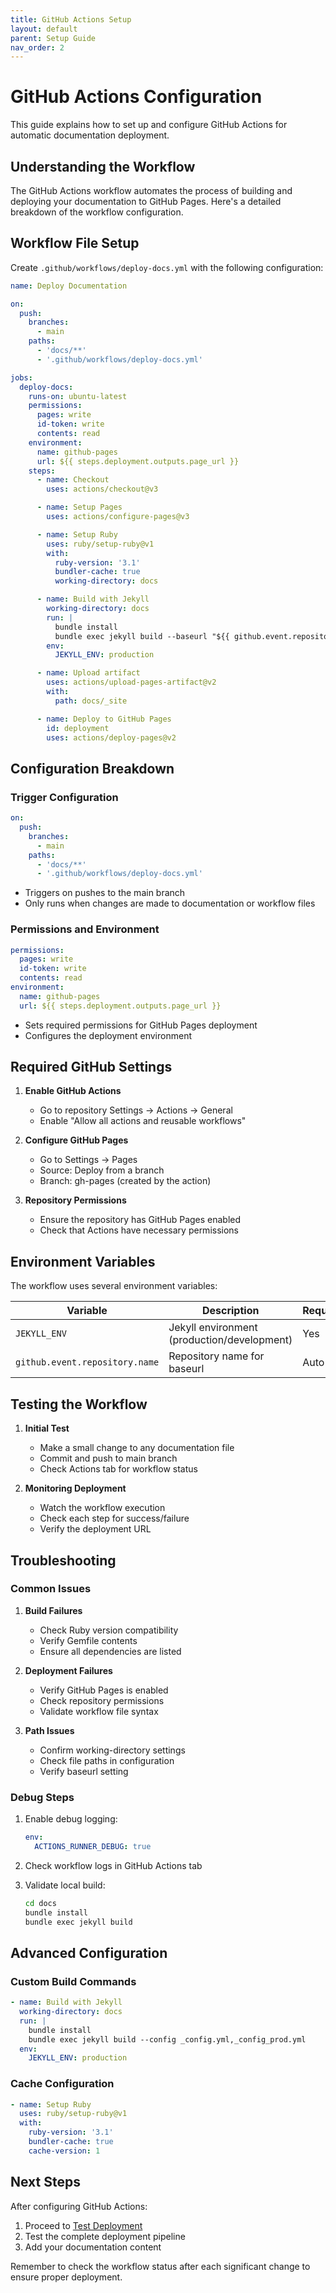 ```yaml
---
title: GitHub Actions Setup
layout: default
parent: Setup Guide
nav_order: 2
---
```


# GitHub Actions Configuration

This guide explains how to set up and configure GitHub Actions for automatic documentation deployment.

## Understanding the Workflow

The GitHub Actions workflow automates the process of building and deploying your documentation to GitHub Pages. Here's a detailed breakdown of the workflow configuration.

## Workflow File Setup

Create `.github/workflows/deploy-docs.yml` with the following configuration:

```yaml
name: Deploy Documentation

on:
  push:
    branches:
      - main
    paths:
      - 'docs/**'
      - '.github/workflows/deploy-docs.yml'

jobs:
  deploy-docs:
    runs-on: ubuntu-latest
    permissions:
      pages: write
      id-token: write
      contents: read
    environment:
      name: github-pages
      url: ${{ steps.deployment.outputs.page_url }}
    steps:
      - name: Checkout
        uses: actions/checkout@v3

      - name: Setup Pages
        uses: actions/configure-pages@v3

      - name: Setup Ruby
        uses: ruby/setup-ruby@v1
        with:
          ruby-version: '3.1'
          bundler-cache: true
          working-directory: docs

      - name: Build with Jekyll
        working-directory: docs
        run: |
          bundle install
          bundle exec jekyll build --baseurl "${{ github.event.repository.name }}"
        env:
          JEKYLL_ENV: production

      - name: Upload artifact
        uses: actions/upload-pages-artifact@v2
        with:
          path: docs/_site

      - name: Deploy to GitHub Pages
        id: deployment
        uses: actions/deploy-pages@v2
```

## Configuration Breakdown

### Trigger Configuration
```yaml
on:
  push:
    branches:
      - main
    paths:
      - 'docs/**'
      - '.github/workflows/deploy-docs.yml'
```
- Triggers on pushes to the main branch
- Only runs when changes are made to documentation or workflow files

### Permissions and Environment
```yaml
permissions:
  pages: write
  id-token: write
  contents: read
environment:
  name: github-pages
  url: ${{ steps.deployment.outputs.page_url }}
```
- Sets required permissions for GitHub Pages deployment
- Configures the deployment environment

## Required GitHub Settings

1. **Enable GitHub Actions**
   - Go to repository Settings → Actions → General
   - Enable "Allow all actions and reusable workflows"

2. **Configure GitHub Pages**
   - Go to Settings → Pages
   - Source: Deploy from a branch
   - Branch: gh-pages (created by the action)

3. **Repository Permissions**
   - Ensure the repository has GitHub Pages enabled
   - Check that Actions have necessary permissions

## Environment Variables

The workflow uses several environment variables:

| Variable | Description | Required |
|----------|-------------|-----------|
| `JEKYLL_ENV` | Jekyll environment (production/development) | Yes |
| `github.event.repository.name` | Repository name for baseurl | Auto-set |

## Testing the Workflow

1. **Initial Test**
   - Make a small change to any documentation file
   - Commit and push to main branch
   - Check Actions tab for workflow status

2. **Monitoring Deployment**
   - Watch the workflow execution
   - Check each step for success/failure
   - Verify the deployment URL

## Troubleshooting

### Common Issues

1. **Build Failures**
   - Check Ruby version compatibility
   - Verify Gemfile contents
   - Ensure all dependencies are listed

2. **Deployment Failures**
   - Verify GitHub Pages is enabled
   - Check repository permissions
   - Validate workflow file syntax

3. **Path Issues**
   - Confirm working-directory settings
   - Check file paths in configuration
   - Verify baseurl setting

### Debug Steps

1. Enable debug logging:
   ```yaml
   env:
     ACTIONS_RUNNER_DEBUG: true
   ```

2. Check workflow logs in GitHub Actions tab

3. Validate local build:
   ```bash
   cd docs
   bundle install
   bundle exec jekyll build
   ```

## Advanced Configuration

### Custom Build Commands
```yaml
- name: Build with Jekyll
  working-directory: docs
  run: |
    bundle install
    bundle exec jekyll build --config _config.yml,_config_prod.yml
  env:
    JEKYLL_ENV: production
```

### Cache Configuration
```yaml
- name: Setup Ruby
  uses: ruby/setup-ruby@v1
  with:
    ruby-version: '3.1'
    bundler-cache: true
    cache-version: 1
```

## Next Steps

After configuring GitHub Actions:
1. Proceed to [Test Deployment](../testing-deployment.md)
2. Test the complete deployment pipeline
3. Add your documentation content

Remember to check the workflow status after each significant change to ensure proper deployment.